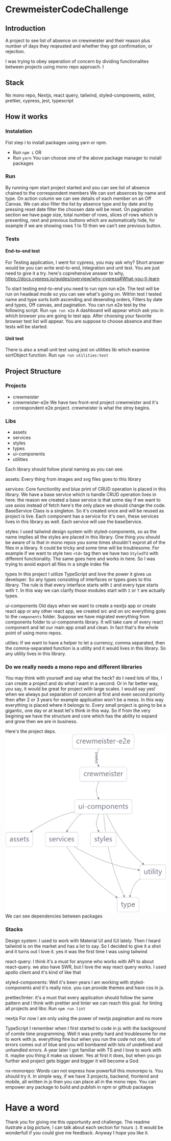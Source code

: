 # CrewmeisterCodeChallenge

## Introduction

A project to see list of absence on crewmeister and their reason plus number of days they reqeusted and whether they got confirmation, or rejection.

I was trying to obey seperation of concern by dividing functionalites between projects using mono repo approach.
I

## Stack

Nx mono repo, Nextjs, react query, tailwind, styled-components, eslint, prettier, cypress, jest, typescript

## How it works

### Instalation

Fist step i to install packages using yarn or npm.

- Run `npm i`
  OR
- Run `yarn`
  You can choose one of the above package manager to install packages

### Run

By running npm start project started and you can see list of absence chained to the correspondent members
We can sort absences by name and type. On action column we can see details of each member on an Off Canvas.
We can also filter the list by absence type and by date and by pressing reset date filter the choosen date will be reset.
On pagination section we have page size, total number of rows, slices of rows which is presenting, next and previous buttons which are automatically hide, for example if we are showing rows 1 to 10 then we can't see previous button.

### Tests

#### End-to-end test

For Testing application, I went for cypress, you may ask why? Short answer would be you can write end-to-end, Integration and unit test. You are just need to give it a try. here's coprehensive answer to why, https://docs.cypress.io/guides/overview/why-cypress#What-you-ll-learn

To start testing end-to-end you need to run npm run e2e. The test will be run on headead mode so you can see what's going on.
Within test I tested name and type sorts both ascending and desending orders, Filters by date and types, Off canvas, and pagination. You can run e2e test by the following script.
Run `npm run e2e`
A dashboard will appear which ask you in which browser you are going to test app. After choosing your favorite browser test list will appear. You are suppose to choose absence and then tests will be started.

#### Unit test

There is also a small unit test using jest on utilities lib which examine sortObject function.
Run `npm run utilities:test`

## Project Structure

### Projects

- crewmeister
- crewmeister-e2e
  We have two front-end project crewmeister and it's correspondent e2e project. crewmeister is what the stroy begins.

### Libs

- assets
- services
- styles
- types
- ui-components
- utilities

Each library should follow plural naming as you can see.

assets:
Every thing from images and svg files goes to this library

services:
Core functionlity and blue print of CRUD operation is placed in this library. We have a base service which is handle CRUD operation lives in here. the reason we created a base service is that some day if we want to use axios instead of fetch here's the only place we should change the code. BaseService Class is a singleton. So it's created once and will be reused as project is live.
Each component has a service for it's own, these services lives in this library as well. Each service will use the baseService.

styles:
I used tailwind design system with styled-components, so as the name implies all the styles are placed in this library. One thing you should be aware of is that in mono repos you some times shouldn't exprot all of the files in a library. It could be tricky and some time will be troublesome. For example if we want to style two `<td>` tag then we have two `StyledTd` with different functionality. The same goes here and works in here. So I was trying to avoid export all files in a single index file

types
In this project I utilize TypeScript and love the power it gives us developer. So any types consisting of interfaces or types goes to this library. The rule is that every interface starts with `I` and every type starts with `T`. In this way we can clarify those modules start with `I` or `T` are actually types.

ui-components
Old days when we want to create a nextjs app or create react app or any other react app, we created src and on src everything goes to the `components` folder. Suppose we have migrated everything from components folder to ui-components library. It will take care of every react component and let our main app small and clean. In fact that's the whole point of using mono repos.

utilies:
If we want to have a helper to let a currency, comma separated, then the comma-separated function is a utility and it would lives in this library. So any utility lives in this library.

### Do we really needs a mono repo and different libraries

You may think with yourself and say what the heck? do I need lots of libs, I can create a project and do what I want in a second. Or in far better way, you say, it would be great for project with large scales.
I would say yes! when we always put separation of concern at first and even second priority then after 2 or 3 years for example application won't be a mess. In this way everything is placed where it belongs to.
Every small project is going to be a gigantic, one day or at least let's think in this way. So if from the very begining we have the structure and core which has the ability to expand and grow then we are in business.

Here's the project deps.
![alt text](https://github.com/mashtii85/crewmeister/blob/main/graph.png?raw=true)
We can see dependencies between packages

### Stacks

Design system: I used to work with Material UI and IUI lately. Then I heard tailwind is on the market and has a lot to say. So I decided to give it a shot and it turns out I love it. yes it was the first time I was using tailwind

react-query: I think it's a must for anyone who works with API to about react-query. we also have SWR, but I love the way react query works. I used apollo client and it's kind of like that

styled-components: Well it's been years I am working with styled-components and it's really nice. you can provide themes and have css in js.

prettier/linter: it's a must that every application should follow the same pattern and I think with prettier and linter we can reach this goal. for linting all projects and libs:
Run `npm run lint`

nextjs
For now I am only using the power of nextjs pagination and no more

TypeScript
I remember when I first started to code in js with the background of comile time programming. Well it was pretty hard and troublesome for me to work with js. everything fine but when you run the code not one, lots of errors comes out of blue and you will bombared with lots of undefined and unhandled errors. A year later I got familiar with TS and I love to work with it. maybe you thing it make us slower. Yes at first it does, but when you go further and project gets bigger and bigger it will become a God.

nx-monorepo:
Words can not express how powerfull this monorepo is. You should try it. In simple way, if we have 3 projects, backend, frontend and mobile, all written in js then you can place all in the mono repo. You can empower any package to build and publish in npm or github packages

# Have a word

Thank you for giving me this opportunity and challenge. The readme ilustrate a big picture, I can talk about each section for hours :). It would be wonderfull if you could give me feedback. Anyway I hope you like it.
